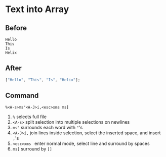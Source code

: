 # Text into Array

## Before

```
Hello
This
Is
Helix
```

## After

```js
["Hello", "This", "Is", "Helix"];
```

## Command

```
%<A-s>ms"<A-J>i,<esc>xms ms[
```

1. `%` selects full file
1. `<A-s>` split selection into multiple selections on newlines
1. `ms"` surrounds each word with `"`'s
1. `<A-J>i,` join lines inside selection, select the inserted space, and insert `,`'s
1. `<esc>xms ` enter normal mode, select line and surround by spaces
1. `ms[` surround by `[]`
